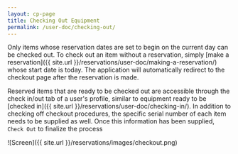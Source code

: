 ```yaml
---
layout: cp-page
title: Checking Out Equipment
permalink: /user-doc/checking-out/
---
```


Only items whose reservation dates are set to begin on the current day can be checked out. To check out an item without a reservation, simply [make a reservation]({{ site.url }}/reservations/user-doc/making-a-reservation/) whose start date is today. The application will automatically redirect to the checkout page after the reservation is made.

Reserved items that are ready to be checked out are accessible through the check in/out tab of a user's profile, similar to equipment ready to be [checked in]({{ site.url }}/reservations/user-doc/checking-in/). In addition to checking off checkout procedures, the specific serial number of each item needs to be supplied as well. Once this information has been supplied, `Check Out` to finalize the process

![Screen]({{ site.url }}/reservations/images/checkout.png)
